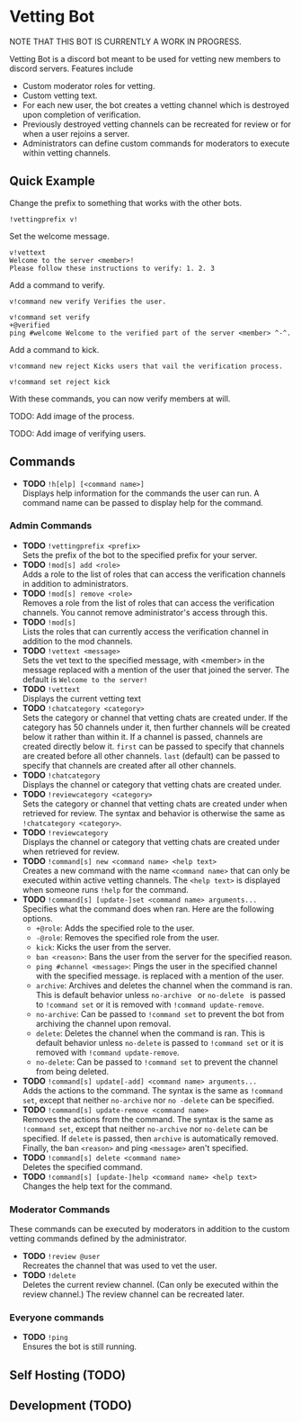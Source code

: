 # Vetting Bot

NOTE THAT THIS BOT IS CURRENTLY A WORK IN PROGRESS.

Vetting Bot is a discord bot meant to be used for vetting new members to discord servers.
Features include
* Custom moderator roles for vetting.
* Custom vetting text.
* For each new user, the bot creates a vetting channel which is destroyed upon completion of verification.
* Previously destroyed vetting channels can be recreated for review or for when a user rejoins a server.
* Administrators can define custom commands for moderators to execute within vetting channels.

## Quick Example

Change the prefix to something that works with the other bots.
```shell script
!vettingprefix v!
```

Set the welcome message.

```
v!vettext
Welcome to the server <member>!
Please follow these instructions to verify: 1. 2. 3
```

Add a command to verify.

```
v!command new verify Verifies the user.
```

```
v!command set verify
+@verified
ping #welcome Welcome to the verified part of the server <member> ^-^.
```

Add a command to kick.

```
v!command new reject Kicks users that vail the verification process.
```

```
v!command set reject kick
```

With these commands, you can now verify members at will.

TODO: Add image of the process.

TODO: Add image of verifying users.

## Commands
* **TODO** `!h[elp] [<command name>] `  
Displays help information for the commands the user can run. A command name can be passed to display help for the
 command.

### Admin Commands
* **TODO** `!vettingprefix <prefix>`  
Sets the prefix of the bot to the specified prefix for your server.
* **TODO** `!mod[s] add <role>`  
Adds a role to the list of roles that can access the verification channels in addition to administrators.
* **TODO** `!mod[s] remove <role>`  
Removes a role from the list of roles that can access the verification channels. You cannot remove administrator's
 access through this.
* **TODO** `!mod[s]`  
Lists the roles that can currently access the verification channel in addition to the mod channels.
* **TODO** `!vettext <message>`  
Sets the vet text to the specified message, with \<member\> in the message replaced with a mention of the user that
joined the server. The default is
`Welcome to the server!`
* **TODO** `!vettext`  
Displays the current vetting text
* **TODO** `!chatcategory <category>`  
Sets the category or channel that vetting chats are created under. If the category has 50 channels under it, then
further channels will be created below it rather than within it. If a channel is passed, channels are created
directly below it. `first` can be passed to specify that channels are created before all other channels. `last` (default) can
 be passed to specify that channels are created after all other channels. 
* **TODO** `!chatcategory`  
Displays the channel or category that vetting chats are created under.
* **TODO** `!reviewcategory <category>`  
Sets the category or channel that vetting chats are created under when retrieved for review. The syntax and behavior
 is otherwise the same as `!chatcategory <category>`.
* **TODO** `!reviewcategory`  
Displays the channel or category that vetting chats are created under when retrieved for review.
* **TODO** `!command[s] new <command name> <help text>`  
Creates a new command with the name `<command name>` that can only be executed within active vetting channels.
The `<help text>` is displayed when someone runs `!help` for the command.
* **TODO** `!command[s] [update-]set <command name> arguments...`  
Specifies what the command does when ran. Here are the following options.
    * `+@role`: Adds the specified role to the user.
    * `-@role`: Removes the specified role from the user.
    * `kick`: Kicks the user from the server.
    * `ban <reason>`: Bans the user from the server for the specified reason.
    * `ping #channel <message>`: Pings the user in the specified channel with the specified message. <user> is
     replaced with a mention of the user.
    * `archive`: Archives and deletes the channel when the command is ran. This is default behavior unless `no-archive
    ` or `no-delete
    ` is passed to `!command set` or it is removed with `!command update-remove`.
    * `no-archive`: Can be passed to `!command set` to prevent the bot from archiving the channel upon removal.
    * `delete`: Deletes the channel when the command is ran. This is default behavior unless `no-delete` is passed to
     `!command set` or it is removed with `!command update-remove`.
    * `no-delete`: Can be passed to `!command set` to prevent the channel from being deleted.
* **TODO** `!command[s] update[-add] <command name> arguments...`  
Adds the actions to the command. The syntax is the same as `!command set`, except that neither `no-archive` nor `no
-delete` can be specified.
* **TODO** `!command[s] update-remove <command name>`  
Removes the actions from the command. The syntax is the same as `!command set`, except that neither `no-archive` nor
`no-delete` can be specified. If `delete` is passed, then `archive` is automatically removed. Finally, the ban
 `<reason>` and ping `<message>` aren't specified. 
* **TODO** `!command[s] delete <command name>`  
Deletes the specified command.
* **TODO** `!command[s] [update-]help <command name> <help text>`  
Changes the help text for the command.

### Moderator Commands

These commands can be executed by moderators in addition to the custom vetting commands defined by the administrator.
* **TODO** `!review @user`  
  Recreates the channel that was used to vet the user.
* **TODO** `!delete`  
  Deletes the current review channel. (Can only be executed within the review channel.) The review channel can be
   recreated later.

### Everyone commands

* **TODO** `!ping`  
  Ensures the bot is still running.
  
## Self Hosting (TODO)

## Development (TODO)